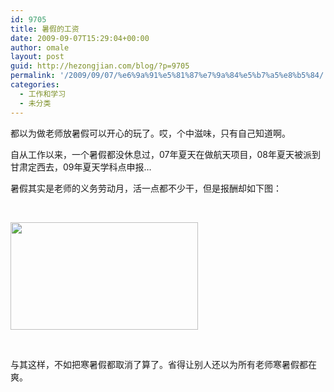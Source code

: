 ```yaml
---
id: 9705
title: 暑假的工资
date: 2009-09-07T15:29:04+00:00
author: omale
layout: post
guid: http://hezongjian.com/blog/?p=9705
permalink: '/2009/09/07/%e6%9a%91%e5%81%87%e7%9a%84%e5%b7%a5%e8%b5%84/'
categories:
  - 工作和学习
  - 未分类
---
```

都以为做老师放暑假可以开心的玩了。哎，个中滋味，只有自己知道啊。

自从工作以来，一个暑假都没休息过，07年夏天在做航天项目，08年夏天被派到甘肃定西去，09年夏天学科点申报&#8230;

暑假其实是老师的义务劳动月，活一点都不少干，但是报酬却如下图：

&nbsp;

[<img alt="" class="aligncenter size-medium wp-image-10273" height="172" src="http://hezongjian.com/blog/wp-content/uploads/2009/09/SummerSalary-300x172.png" title="SummerSalary" width="300" />](http://hezongjian.com/blog/wp-content/uploads/2009/09/SummerSalary.png)

&nbsp;

与其这样，不如把寒暑假都取消了算了。省得让别人还以为所有老师寒暑假都在爽。